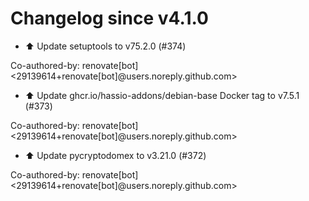# Changelog since v4.1.0
- ⬆️ Update setuptools to v75.2.0 (#374)

Co-authored-by: renovate[bot] <29139614+renovate[bot]@users.noreply.github.com> 
- ⬆️ Update ghcr.io/hassio-addons/debian-base Docker tag to v7.5.1 (#373)

Co-authored-by: renovate[bot] <29139614+renovate[bot]@users.noreply.github.com> 
- ⬆️ Update pycryptodomex to v3.21.0 (#372)

Co-authored-by: renovate[bot] <29139614+renovate[bot]@users.noreply.github.com> 
